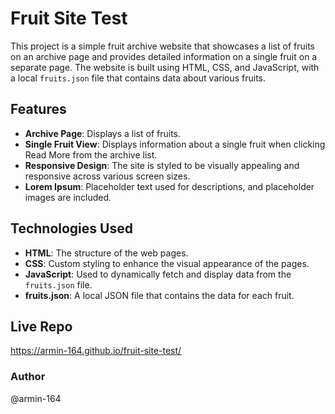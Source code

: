 # Fruit Site Test

This project is a simple fruit archive website that showcases a list of fruits on an archive page and provides detailed information on a single fruit on a separate page. The website is built using HTML, CSS, and JavaScript, with a local `fruits.json` file that contains data about various fruits.

## Features

- **Archive Page**: Displays a list of fruits.
- **Single Fruit View**: Displays information about a single fruit when clicking Read More from the archive list.
- **Responsive Design**: The site is styled to be visually appealing and responsive across various screen sizes.
- **Lorem Ipsum**: Placeholder text used for descriptions, and placeholder images are included.

## Technologies Used

- **HTML**: The structure of the web pages.
- **CSS**: Custom styling to enhance the visual appearance of the pages.
- **JavaScript**: Used to dynamically fetch and display data from the `fruits.json` file.
- **fruits.json**: A local JSON file that contains the data for each fruit.

## Live Repo
https://armin-164.github.io/fruit-site-test/

### Author
@armin-164
